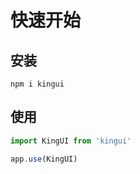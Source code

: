 # 快速开始
## 安装
```shell
npm i kingui
```

## 使用
```js
import KingUI from 'kingui'

app.use(KingUI)
```